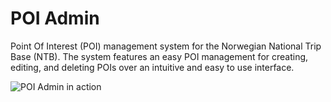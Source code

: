 POI Admin
=========

Point Of Interest (POI) management system for the Norwegian National Trip Base (NTB). The system features an easy POI management for creating, editing, and deleting POIs over an intuitive and easy to use interface.

![POI Admin in action](https://raw.github.com/Turistforeningen/poi-admin/gh-pages/img/promo.png)